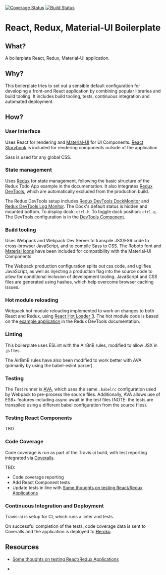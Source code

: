 [![Coverage Status](https://coveralls.io/repos/github/matthewglover/react-redux-material-ui/badge.svg)](https://coveralls.io/github/matthewglover/react-redux-material-ui) [![Build Status](https://travis-ci.org/matthewglover/react-redux-material-ui.svg?branch=master)](https://travis-ci.org/matthewglover/react-redux-material-ui)

# React, Redux, Material-UI Boilerplate

## What?

A boilerplate React, Redux, Material-UI application.

## Why?

This boilerplate tries to set out a sensible default configuration for developing a front-end React application by combining popular libraries and build tooling. It includes build tooling, tests, continuous integration and automated deployment.

## How?

### User Interface

Uses React for rendering and [Material-UI](http://www.material-ui.com) for UI Components. [React Storybook](https://getstorybook.io/) is included for rendering components outside of the application.

Sass is used for any global CSS.

### State management

Uses [Redux](http://redux.js.org/) for state management, following the basic structure of the Redux Todo App example in the documentation. It also integrates [Redux DevTools](https://github.com/gaearon/redux-devtools), which are automatically excluded from the production build.

The Redux DevTools setup includes [Redux DevTools DockMonitor](https://github.com/gaearon/redux-devtools-dock-monitor) and [Redux DevTools Log Monitor](https://github.com/gaearon/redux-devtools-log-monitor). The Dock's default status is hidden and mounted bottom. To display dock: `ctrl-h`. To toggle dock position: `ctrl-q`. The DevTools configuration is in the [DevTools Component](app/containers/dev_tools.js).

### Build tooling

Uses Webpack and Webpack Dev Server to transpile JSX/ES6 code to cross-browser JavaScript, and to compile Sass to CSS. The Roboto font and [Material Icons](https://design.google.com/icons/) have been included for compatibility with the Material-UI Components.

The Webpack production configuration splits out css code, and uglifies JavaScript, as well as injecting a production flag into the source code to allow for conditional inclusion of development tooling. JavaScript and CSS files are generated using hashes, which help overcome browser caching issues.

### Hot module reloading

Webpack hot module reloading implemented to work on changes to both React and Redux, using [React Hot Loader 3](https://github.com/gaearon/react-hot-loader). The hot module code is based on the [example application](https://github.com/gaearon/redux-devtools/tree/master/examples/todomvc) in the Redux DevTools documentation.

### Linting

This boilerplate uses ESLint with the AirBnB rules, modified to allow JSX in .js files.

The AirBmB rules have also been modified to work better with AVA (primarily by using the babel-eslint parser).

### Testing

The Test runner is [AVA](https://github.com/avajs/ava), which uses the same `.babelrc` configuration used by Webpack to pre-process the source files. Additionally, AVA allows use of ES6+ features including async await in the test files (NOTE: the tests are transpiled using a different babel configuration from the source files).

### Testing React Components
TBD

### Code Coverage

Code coverage is run as part of the Travis.ci build, with test reporting integrated via [Coveralls](https://coveralls.io/).

TBD:

- Code coverage reporting
- Add React Component tests
- Update tests in line with [Some thoughts on testing React/Redux Applications](https://medium.com/javascript-inside/some-thoughts-on-testing-react-redux-applications-8571fbc1b78f#.3r96ole61)

### Continuous Integration and Deployment

Travis-ci is setup for CI, which runs a linter and tests.

On successful completion of the tests, code coverage data is sent to Coveralls and the application is deployed to [Heroku](https://react-redux-material-ui.herokuapp.com).


## Resources

- [Some thoughts on testing React/Redux Applications](https://medium.com/javascript-inside/some-thoughts-on-testing-react-redux-applications-8571fbc1b78f#.3r96ole61)

-
